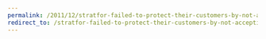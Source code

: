 ```yaml
---
permalink: /2011/12/stratfor-failed-to-protect-their-customers-by-not-accepting-bitcoin/
redirect_to: /stratfor-failed-to-protect-their-customers-by-not-accepting-bitcoin/
---
```

